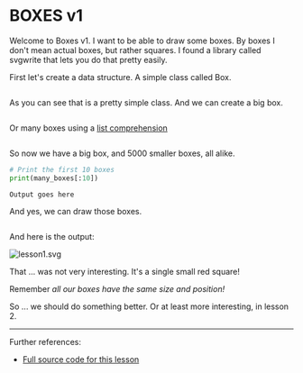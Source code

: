 # BOXES v1

Welcome to Boxes v1. I want to be able to draw some boxes. By boxes I don't mean actual boxes,
but rather squares. I found a library called svgwrite that lets you do that pretty easily.

First let's create a data structure. A simple class called Box.

```python-include:code/lesson1.py:1:11

```

As you can see that is a pretty simple class. And we can create a big box.

```python-include:code/lesson1.py:14:14
```

Or many boxes using a [list comprehension](https://docs.python.org/3/tutorial/datastructures.html#list-comprehensions)

```python-include:code/lesson1.py:17:17
```

So now we have a big box, and 5000 smaller boxes, all alike.

```python
# Print the first 10 boxes
print(many_boxes[:10])
```

```
Output goes here
```

And yes, we can draw those boxes.

```python-include:code/lesson1.py:19:33
```
And here is the output:

![lesson1.svg](lesson1.svg)

That ... was not very interesting. It's a single small red square!

Remember *all our boxes have the same size and position!*

So ... we should do something better. Or at least more interesting, in lesson 2.

----------

Further references:

* [Full source code for this lesson](code/lesson1.py)